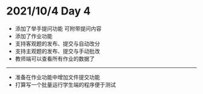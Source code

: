 # 2021/10/4 Day 4

- 添加了举手提问功能 可附带提问内容
- 添加了作业功能
- 支持客观题的发布、提交与自动改分
- 支持主观题的发布、提交与手动批改
- 教师端可以查看所有作业的数据了
---
- 准备在作业功能中增加文件提交功能
- 打算写一个批量运行学生端的程序便于测试